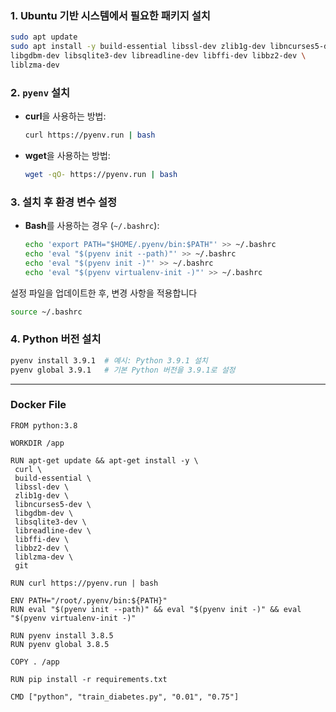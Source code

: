 ### **1. Ubuntu 기반 시스템에서 필요한 패키지 설치**

```bash
sudo apt update
sudo apt install -y build-essential libssl-dev zlib1g-dev libncurses5-dev \
libgdbm-dev libsqlite3-dev libreadline-dev libffi-dev libbz2-dev \
liblzma-dev
```

### **2. `pyenv` 설치**

- **curl**을 사용하는 방법:

  ```bash
  curl https://pyenv.run | bash
  ```

- **wget**을 사용하는 방법:

  ```bash
  wget -qO- https://pyenv.run | bash
  ```

### **3. 설치 후 환경 변수 설정**

- **Bash**를 사용하는 경우 (`~/.bashrc`):

  ```bash
  echo 'export PATH="$HOME/.pyenv/bin:$PATH"' >> ~/.bashrc
  echo 'eval "$(pyenv init --path)"' >> ~/.bashrc
  echo 'eval "$(pyenv init -)"' >> ~/.bashrc
  echo 'eval "$(pyenv virtualenv-init -)"' >> ~/.bashrc
  ```

설정 파일을 업데이트한 후, 변경 사항을 적용합니다

```bash
source ~/.bashrc
```

### **4. Python 버전 설치**

```bash
pyenv install 3.9.1  # 예시: Python 3.9.1 설치
pyenv global 3.9.1   # 기본 Python 버전을 3.9.1로 설정
```

---

### Docker File

```
FROM python:3.8

WORKDIR /app

RUN apt-get update && apt-get install -y \
 curl \
 build-essential \
 libssl-dev \
 zlib1g-dev \
 libncurses5-dev \
 libgdbm-dev \
 libsqlite3-dev \
 libreadline-dev \
 libffi-dev \
 libbz2-dev \
 liblzma-dev \
 git

RUN curl https://pyenv.run | bash

ENV PATH="/root/.pyenv/bin:${PATH}"
RUN eval "$(pyenv init --path)" && eval "$(pyenv init -)" && eval "$(pyenv virtualenv-init -)"

RUN pyenv install 3.8.5
RUN pyenv global 3.8.5

COPY . /app

RUN pip install -r requirements.txt

CMD ["python", "train_diabetes.py", "0.01", "0.75"]
```
